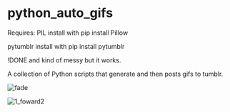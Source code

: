 # python_auto_gifs

Requires:
PIL
install with  pip install Pillow

pytumblr
install with  pip install pytumblr

!DONE and kind of messy but it works.

A collection of Python scripts that generate and then posts gifs to tumblr.

![fade](https://user-images.githubusercontent.com/12630009/58219823-e4ca8f00-7cd1-11e9-929f-d52993d01683.gif)

![1_foward2](https://user-images.githubusercontent.com/12630009/58220770-c8c8ec80-7cd5-11e9-882c-1543be6492b7.gif)
